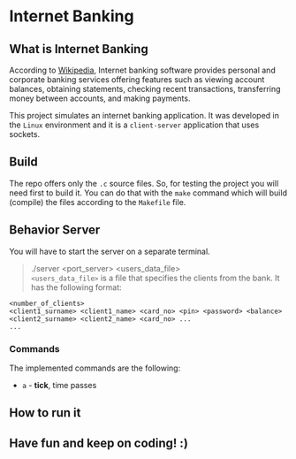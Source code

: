# Internet Banking

## What is Internet Banking
According to [Wikipedia](https://en.wikipedia.org/wiki/Online_banking), Internet banking software provides personal and corporate banking services offering features such as viewing account balances, obtaining statements, checking recent transactions, transferring money between accounts, and making payments.

This project simulates an internet banking application. It was developed in the `Linux` environment and it is a `client-server` application that uses sockets.

## Build
The repo offers only the `.c` source files. So, for testing the project you will need first to build it. You can do that with the `make` command which will build (compile) the files according to the `Makefile` file.

## Behavior Server
You will have to start the server on a separate terminal.
> ./server <port_server> <users_data_file>  
`<users_data_file>` is a file that specifies the clients from the bank. It has the following format:

    <number_of_clients>
    <client1_surname> <client1_name> <card_no> <pin> <password> <balance>
    <client2_surname> <client2_name> <card_no> ...
    ...
      
### Commands
The implemented commands are the following:
* `a` - **tick**, time passes

## How to run it


## Have fun and keep on coding! :)
